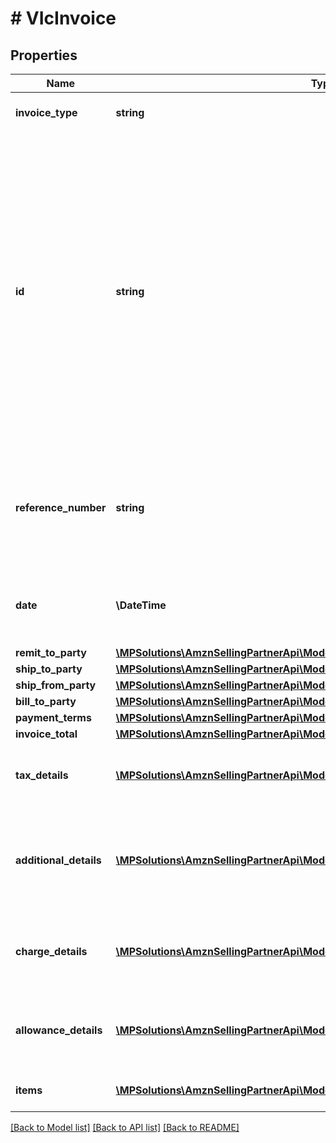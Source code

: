 # # VIcInvoice

## Properties

Name | Type | Description | Notes
------------ | ------------- | ------------- | -------------
**invoice_type** | **string** | Identifies the type of invoice. |
**id** | **string** | Unique number relating to the charges defined in this document. This will be invoice number if the document type is Invoice or CreditNote number if the document type is Credit Note. Failure to provide this reference will result in a rejection. |
**reference_number** | **string** | An additional unique reference number used for regulatory or other purposes. | [optional]
**date** | **\DateTime** | Defines a date and time according to ISO8601. |
**remit_to_party** | [**\MPSolutions\AmznSellingPartnerApi\Models\VendorInvoices\VIcPartyIdentification**](VIcPartyIdentification.md) |  |
**ship_to_party** | [**\MPSolutions\AmznSellingPartnerApi\Models\VendorInvoices\VIcPartyIdentification**](VIcPartyIdentification.md) |  | [optional]
**ship_from_party** | [**\MPSolutions\AmznSellingPartnerApi\Models\VendorInvoices\VIcPartyIdentification**](VIcPartyIdentification.md) |  | [optional]
**bill_to_party** | [**\MPSolutions\AmznSellingPartnerApi\Models\VendorInvoices\VIcPartyIdentification**](VIcPartyIdentification.md) |  | [optional]
**payment_terms** | [**\MPSolutions\AmznSellingPartnerApi\Models\VendorInvoices\VIcPaymentTerms**](VIcPaymentTerms.md) |  | [optional]
**invoice_total** | [**\MPSolutions\AmznSellingPartnerApi\Models\VendorInvoices\VIcMoney**](VIcMoney.md) |  |
**tax_details** | [**\MPSolutions\AmznSellingPartnerApi\Models\VendorInvoices\VIcTaxDetails[]**](VIcTaxDetails.md) | Total tax amount details for all line items. | [optional]
**additional_details** | [**\MPSolutions\AmznSellingPartnerApi\Models\VendorInvoices\VIcAdditionalDetails[]**](VIcAdditionalDetails.md) | Additional details provided by the selling party, for tax related or other purposes. | [optional]
**charge_details** | [**\MPSolutions\AmznSellingPartnerApi\Models\VendorInvoices\VIcChargeDetails[]**](VIcChargeDetails.md) | Total charge amount details for all line items. | [optional]
**allowance_details** | [**\MPSolutions\AmznSellingPartnerApi\Models\VendorInvoices\VIcAllowanceDetails[]**](VIcAllowanceDetails.md) | Total allowance amount details for all line items. | [optional]
**items** | [**\MPSolutions\AmznSellingPartnerApi\Models\VendorInvoices\VIcInvoiceItem[]**](VIcInvoiceItem.md) | The list of invoice items. | [optional]

[[Back to Model list]](../../README.md#models) [[Back to API list]](../../README.md#endpoints) [[Back to README]](../../README.md)
